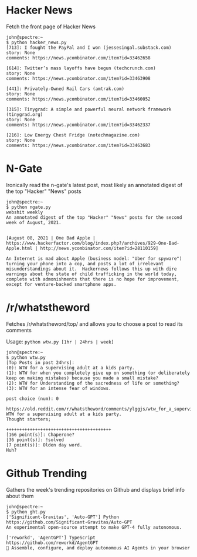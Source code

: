 # Hacker News
Fetch the front page of Hacker News

```
john@spectre:~
$ python hacker_news.py
[713]: I fought the PayPal and I won (jessesingal.substack.com)
story: None
comments: https://news.ycombinator.com/item?id=33462658

[614]: Twitter’s mass layoffs have begun (techcrunch.com)
story: None
comments: https://news.ycombinator.com/item?id=33463908

[441]: Privately-Owned Rail Cars (amtrak.com)
story: None
comments: https://news.ycombinator.com/item?id=33460052

[315]: Tinygrad: A simple and powerful neural network framework (tinygrad.org)
story: None
comments: https://news.ycombinator.com/item?id=33462337

[216]: Low Energy Chest Fridge (notechmagazine.com)
story: None
comments: https://news.ycombinator.com/item?id=33463683
```

# N-Gate
Ironically read the n-gate's latest post, most likely an annotated digest of the top "Hacker" "News" posts

```
john@spectre:~
$ python ngate.py
webshit weekly
An annotated digest of the top "Hacker" "News" posts for the second week of August, 2021.


[August 08, 2021 | One Bad Apple | https://www.hackerfactor.com/blog/index.php?/archives/929-One-Bad-Apple.html | http://news.ycombinator.com/item?id=28110159]

An Internet is mad about Apple (business model: "Uber for spyware") turning your phone into a cop, and posts a lot of irrelevant misunderstandings about it.  Hackernews follows this up with dire warnings about the state of child trafficking in the world today, complete with admonishments that there is no hope for improvement, except for venture-backed smartphone apps.
```

# /r/whatstheword
Fetches /r/whatstheword/top/ and allows you to choose a post to read its comments

Usage: `python wtw.py [1hr | 24hrs | week]`

```
john@spectre:~
$ python wtw.py
[Top Posts in past 24hrs]:
(0): WTW for a supervising adult at a kids party.
(1): WTW for when you completely give up on something (or deliberately keep on making mistakes) because you made a small mistake?
(2): WTW for Understanding of the sacredness of life or something?
(3): WTW for an intense fear of windows.
```

```
post choice (num): 0

https://old.reddit.com/r/whatstheword/comments/ylggjs/wtw_for_a_supervising_adult_at_a_kids_party/
WTW for a supervising adult at a kids party.
Thought starters;

++++++++++++++++++++++++++++++++++++++++
[166 point(s)]: Chaperone?
[36 point(s)]: !solved
[7 point(s)]: Olden day word.
Huh?
```

# Github Trending
Gathers the week's trending repositories on Github and displays brief info about them

```
john@spectre:~
$ python ght.py
['Significant-Gravitas', 'Auto-GPT'] Python
https://github.com/Significant-Gravitas/Auto-GPT
An experimental open-source attempt to make GPT-4 fully autonomous.

['reworkd', 'AgentGPT'] TypeScript
https://github.com/reworkd/AgentGPT
🤖 Assemble, configure, and deploy autonomous AI Agents in your browser
```

